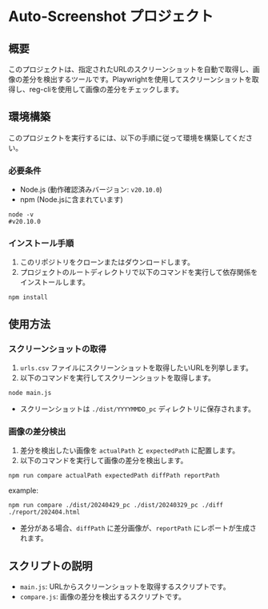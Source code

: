 # Auto-Screenshot プロジェクト

## 概要
このプロジェクトは、指定されたURLのスクリーンショットを自動で取得し、画像の差分を検出するツールです。Playwrightを使用してスクリーンショットを取得し、reg-cliを使用して画像の差分をチェックします。

## 環境構築
このプロジェクトを実行するには、以下の手順に従って環境を構築してください。

### 必要条件
- Node.js (動作確認済みバージョン: `v20.10.0`)
- npm (Node.jsに含まれています)

```
node -v
#v20.10.0
```

### インストール手順
1. このリポジトリをクローンまたはダウンロードします。
2. プロジェクトのルートディレクトリで以下のコマンドを実行して依存関係をインストールします。

```
npm install
```

## 使用方法

### スクリーンショットの取得
1. `urls.csv` ファイルにスクリーンショットを取得したいURLを列挙します。
2. 以下のコマンドを実行してスクリーンショットを取得します。

```
node main.js
```

- スクリーンショットは `./dist/YYYYMMDD_pc` ディレクトリに保存されます。

### 画像の差分検出
1. 差分を検出したい画像を `actualPath` と `expectedPath` に配置します。
2. 以下のコマンドを実行して画像の差分を検出します。

```
npm run compare actualPath expectedPath diffPath reportPath
```
example:
```
npm run compare ./dist/20240429_pc ./dist/20240329_pc ./diff ./report/202404.html
```

- 差分がある場合、`diffPath` に差分画像が、`reportPath` にレポートが生成されます。

## スクリプトの説明
- `main.js`: URLからスクリーンショットを取得するスクリプトです。
- `compare.js`: 画像の差分を検出するスクリプトです。



